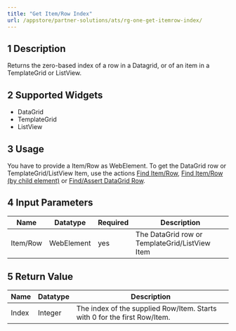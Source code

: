 ```yaml
---
title: "Get Item/Row Index"
url: /appstore/partner-solutions/ats/rg-one-get-itemrow-index/
---
```


## 1 Description

Returns the zero-based index of a row in a Datagrid, or of an item in a TemplateGrid or ListView.

## 2 Supported Widgets

* DataGrid
* TemplateGrid
* ListView

## 3 Usage

You have to provide a Item/Row as WebElement. To get the DataGrid row or TemplateGrid/ListView Item, use the actions [Find Item/Row](/appstore/partner-solutions/ats/rg-one-find-itemrow/), [Find Item/Row (by child element)](/appstore/partner-solutions/ats/rg-one-find-itemrow-by-child/) or [Find/Assert DataGrid Row](/appstore/partner-solutions/ats/rg-one-findassert-datagrid-row/).    

## 4 Input Parameters

Name | Datatype | Required| Description
--- | --- | --- | ---
Item/Row | WebElement |yes| The DataGrid row or TemplateGrid/ListView Item

## 5 Return Value

Name | Datatype | Description
--- | --- | ---
Index | Integer | The index of the supplied Row/Item. Starts with 0 for the first Row/Item.
